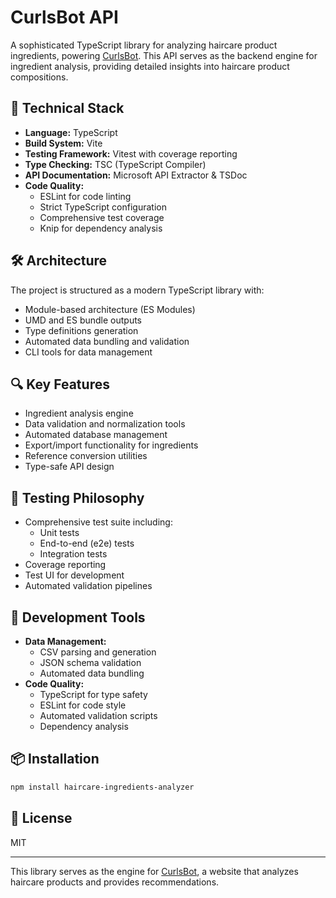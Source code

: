 # CurlsBot API

A sophisticated TypeScript library for analyzing haircare product ingredients, powering [CurlsBot](https://github.com/melissamcewen/curlsbotsite). This API serves as the backend engine for ingredient analysis, providing detailed insights into haircare product compositions.

## 🚀 Technical Stack

- **Language:** TypeScript
- **Build System:** Vite
- **Testing Framework:** Vitest with coverage reporting
- **Type Checking:** TSC (TypeScript Compiler)
- **API Documentation:** Microsoft API Extractor & TSDoc
- **Code Quality:**
  - ESLint for code linting
  - Strict TypeScript configuration
  - Comprehensive test coverage
  - Knip for dependency analysis

## 🛠️ Architecture

The project is structured as a modern TypeScript library with:
- Module-based architecture (ES Modules)
- UMD and ES bundle outputs
- Type definitions generation
- Automated data bundling and validation
- CLI tools for data management

## 🔍 Key Features

- Ingredient analysis engine
- Data validation and normalization tools
- Automated database management
- Export/import functionality for ingredients
- Reference conversion utilities
- Type-safe API design

## 🧪 Testing Philosophy

- Comprehensive test suite including:
  - Unit tests
  - End-to-end (e2e) tests
  - Integration tests
- Coverage reporting
- Test UI for development
- Automated validation pipelines

## 🔧 Development Tools

- **Data Management:**
  - CSV parsing and generation
  - JSON schema validation
  - Automated data bundling
- **Code Quality:**
  - TypeScript for type safety
  - ESLint for code style
  - Automated validation scripts
  - Dependency analysis

## 📦 Installation

```bash
npm install haircare-ingredients-analyzer
```

## 📄 License

MIT

---

This library serves as the engine for [CurlsBot](https://github.com/melissamcewen/curlsbotsite), a website that analyzes haircare products and provides recommendations.
